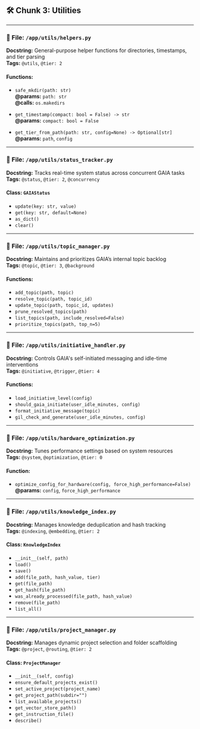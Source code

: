 ## 🛠 Chunk 3: Utilities

---

### 📄 File: `/app/utils/helpers.py`
**Docstring:** General-purpose helper functions for directories, timestamps, and tier parsing  
**Tags:** `@utils`, `@tier: 2`

#### Functions:
- `safe_mkdir(path: str)`  
  **@params:** `path: str`  
  **@calls:** `os.makedirs`  

- `get_timestamp(compact: bool = False) -> str`  
  **@params:** `compact: bool = False`  

- `get_tier_from_path(path: str, config=None) -> Optional[str]`  
  **@params:** `path`, `config`

---

### 📄 File: `/app/utils/status_tracker.py`
**Docstring:** Tracks real-time system status across concurrent GAIA tasks  
**Tags:** `@status`, `@tier: 2`, `@concurrency`

#### Class: `GAIAStatus`
- `update(key: str, value)`  
- `get(key: str, default=None)`  
- `as_dict()`  
- `clear()`

---

### 📄 File: `/app/utils/topic_manager.py`
**Docstring:** Maintains and prioritizes GAIA’s internal topic backlog  
**Tags:** `@topic`, `@tier: 3`, `@background`

#### Functions:
- `add_topic(path, topic)`
- `resolve_topic(path, topic_id)`
- `update_topic(path, topic_id, updates)`
- `prune_resolved_topics(path)`
- `list_topics(path, include_resolved=False)`
- `prioritize_topics(path, top_n=5)`

---

### 📄 File: `/app/utils/initiative_handler.py`
**Docstring:** Controls GAIA's self-initiated messaging and idle-time interventions  
**Tags:** `@initiative`, `@trigger`, `@tier: 4`

#### Functions:
- `load_initiative_level(config)`
- `should_gaia_initiate(user_idle_minutes, config)`
- `format_initiative_message(topic)`
- `gil_check_and_generate(user_idle_minutes, config)`

---

### 📄 File: `/app/utils/hardware_optimization.py`
**Docstring:** Tunes performance settings based on system resources  
**Tags:** `@system`, `@optimization`, `@tier: 0`

#### Function:
- `optimize_config_for_hardware(config, force_high_performance=False)`  
  **@params:** `config`, `force_high_performance`

---

### 📄 File: `/app/utils/knowledge_index.py`
**Docstring:** Manages knowledge deduplication and hash tracking  
**Tags:** `@indexing`, `@embedding`, `@tier: 2`

#### Class: `KnowledgeIndex`
- `__init__(self, path)`
- `load()`
- `save()`
- `add(file_path, hash_value, tier)`
- `get(file_path)`
- `get_hash(file_path)`
- `was_already_processed(file_path, hash_value)`
- `remove(file_path)`
- `list_all()`

---

### 📄 File: `/app/utils/project_manager.py`
**Docstring:** Manages dynamic project selection and folder scaffolding  
**Tags:** `@project`, `@routing`, `@tier: 2`

#### Class: `ProjectManager`
- `__init__(self, config)`
- `ensure_default_projects_exist()`
- `set_active_project(project_name)`
- `get_project_path(subdir="")`
- `list_available_projects()`
- `get_vector_store_path()`
- `get_instruction_file()`
- `describe()`
